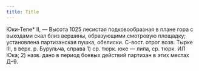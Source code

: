 ```yaml
---
title: Title
---
```


Юки-Тепе* II, — Высота 1025 лесистая подковообразная в плане гора с выходами
скал близ вершины, образующими смотровую площадку; установлена партизанская
пушка, обелиски. С-вост. отрог возв. Тырке III, в верх. р. Бурульча, справа 1)
ср. тюрк. юке — липа, ср. тюрк. ИЛ Юка; 2) назв. дано в период боевых действий
партизан в этих местах Д–9.

